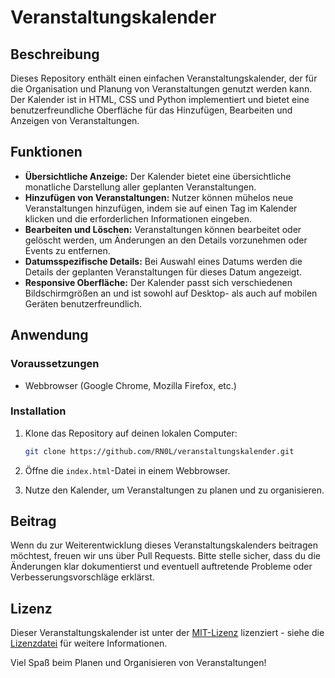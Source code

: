# Veranstaltungskalender

## Beschreibung

Dieses Repository enthält einen einfachen Veranstaltungskalender, der für die Organisation und Planung von Veranstaltungen genutzt werden kann. Der Kalender ist in HTML, CSS und Python implementiert und bietet eine benutzerfreundliche Oberfläche für das Hinzufügen, Bearbeiten und Anzeigen von Veranstaltungen.

## Funktionen

- **Übersichtliche Anzeige:** Der Kalender bietet eine übersichtliche monatliche Darstellung aller geplanten Veranstaltungen.
- **Hinzufügen von Veranstaltungen:** Nutzer können mühelos neue Veranstaltungen hinzufügen, indem sie auf einen Tag im Kalender klicken und die erforderlichen Informationen eingeben.
- **Bearbeiten und Löschen:** Veranstaltungen können bearbeitet oder gelöscht werden, um Änderungen an den Details vorzunehmen oder Events zu entfernen.
- **Datumsspezifische Details:** Bei Auswahl eines Datums werden die Details der geplanten Veranstaltungen für dieses Datum angezeigt.
- **Responsive Oberfläche:** Der Kalender passt sich verschiedenen Bildschirmgrößen an und ist sowohl auf Desktop- als auch auf mobilen Geräten benutzerfreundlich.

## Anwendung

### Voraussetzungen

- Webbrowser (Google Chrome, Mozilla Firefox, etc.)

### Installation

1. Klone das Repository auf deinen lokalen Computer:

   ```bash
   git clone https://github.com/RN0L/veranstaltungskalender.git
   ```

2. Öffne die `index.html`-Datei in einem Webbrowser.

3. Nutze den Kalender, um Veranstaltungen zu planen und zu organisieren.

## Beitrag

Wenn du zur Weiterentwicklung dieses Veranstaltungskalenders beitragen möchtest, freuen wir uns über Pull Requests. Bitte stelle sicher, dass du die Änderungen klar dokumentierst und eventuell auftretende Probleme oder Verbesserungsvorschläge erklärst.

## Lizenz

Dieser Veranstaltungskalender ist unter der [MIT-Lizenz](LICENSE) lizenziert - siehe die [Lizenzdatei](LICENSE) für weitere Informationen.

Viel Spaß beim Planen und Organisieren von Veranstaltungen!
